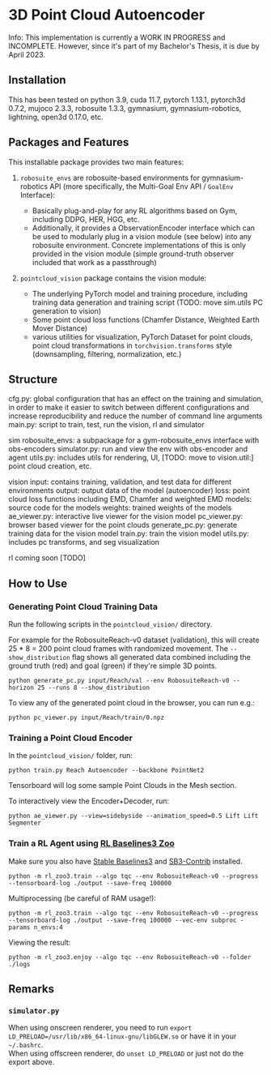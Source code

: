 # 3D Point Cloud Autoencoder

Info: This implementation is currently a WORK IN PROGRESS and INCOMPLETE. However, since it's part of my Bachelor's Thesis, it is due by April 2023.

## Installation

This has been tested on python 3.9, cuda 11.7, pytorch 1.13.1, pytorch3d 0.7.2, mujoco 2.3.3, robosuite 1.3.3, gymnasium, gymnasium-robotics, lightning, open3d 0.17.0, etc.


## Packages and Features

This installable package provides two main features:

1. `robosuite_envs` are robosuite-based environments for gymnasium-robotics API (more specifically, the Multi-Goal Env API / `GoalEnv` Interface):
    - Basically plug-and-play for any RL algorithms based on Gym, including DDPG, HER, HGG, etc.
    - Additionally, it provides a ObservationEncoder interface which can be used to modularly plug in a vision module (see below) into any robosuite environment. Concrete implementations of this is only provided in the vision module (simple ground-truth observer included that work as a passthrough)

2. `pointcloud_vision` package contains the vision module:
    - The underlying PyTorch model and training procedure, including training data generation and training script (TODO: move sim.utils PC generation to vision)
    - Some point cloud loss functions (Chamfer Distance, Weighted Earth Mover Distance)
    - various utilities for visualization, PyTorch Dataset for point clouds, point cloud transformations in `torchvision.transforms` style (downsampling, filtering, normalization, etc.)


## Structure

cfg.py: global configuration that has an effect on the training and simulation, in order to make it easier to switch between different configurations and increase reproducibility and reduce the number of command line arguments
main.py: script to train, test, run the vision, rl and simulator

sim
    robosuite_envs: a subpackage for a gym-robosuite_envs interface with obs-encoders
    simulator.py: run and view the env with obs-encoder and agent
    utils.py: includes utils for rendering, UI, [TODO: move to vision.util:] point cloud creation, etc.

vision
    input: contains training, validation, and test data for different environments
    output: output data of the model (autoencoder)
    loss: point cloud loss functions including EMD, Chamfer and weighted EMD
    models: source code for the models
    weights: trained weights of the models
    ae_viewer.py: interactive live viewer for the vision model
    pc_viewer.py: browser based viewer for the point clouds
    generate_pc.py: generate training data for the vision model
    train.py: train the vision model
    utils.py: includes pc transforms, and seg visualization

rl
    coming soon [TODO]

## How to Use

### Generating Point Cloud Training Data

Run the following scripts in the `pointcloud_vision/` directory.

For example for the RobosuiteReach-v0 dataset (validation), this will create 25 * 8 = 200 point cloud frames with randomized movement. The `--show_distribution` flag shows all generated data combined including the ground truth (red) and goal (green) if they're simple 3D points.
```
python generate_pc.py input/Reach/val --env RobosuiteReach-v0 --horizon 25 --runs 8 --show_distribution
```

To view any of the generated point cloud in the browser, you can run e.g.:
```
python pc_viewer.py input/Reach/train/0.npz
```

### Training a Point Cloud Encoder

In the `pointcloud_vision/` folder, run:
```
python train.py Reach Autoencoder --backbone PointNet2
```
Tensorboard will log some sample Point Clouds in the Mesh section.

To interactively view the Encoder+Decoder, run:
```
python ae_viewer.py --view=sidebyside --animation_speed=0.5 Lift Lift Segmenter
```

### Train a RL Agent using [RL Baselines3 Zoo](https://github.com/DLR-RM/rl-baselines3-zoo)

Make sure you also have [Stable Baselines3](https://github.com/DLR-RM/stable-baselines3) and [SB3-Contrib](https://github.com/Stable-Baselines-Team/stable-baselines3-contrib) installed.
```
python -m rl_zoo3.train --algo tqc --env RobosuiteReach-v0 --progress --tensorboard-log ./output --save-freq 100000
```

Multiprocessing (be careful of RAM usage!):
```
python -m rl_zoo3.train --algo tqc --env RobosuiteReach-v0 --progress --tensorboard-log ./output --save-freq 100000 --vec-env subproc -params n_envs:4
```

Viewing the result:  
```
python -m rl_zoo3.enjoy --algo tqc --env RobosuiteReach-v0 --folder ./logs
```




## Remarks

### `simulator.py`
When using onscreen renderer, you need to run `export LD_PRELOAD=/usr/lib/x86_64-linux-gnu/libGLEW.so` or have it in your `~/.bashrc`.  
When using offscreen renderer, do `unset LD_PRELOAD` or just not do the export above.
